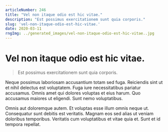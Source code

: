 ```yaml
---
articleNumber: 246
title: "Vel non itaque odio est hic vitae."
description: "Est possimus exercitationem sunt quia corporis."
slug: 'vel-non-itaque-odio-est-hic-vitae.'
date: 2020-03-11
rngImg: ../generated_images/vel-non-itaque-odio-est-hic-vitae..jpg
---
```


# Vel non itaque odio est hic vitae.

> Est possimus exercitationem sunt quia corporis.

Neque possimus laboriosam accusantium totam sed fuga. Reiciendis sint ut et nihil delectus est voluptatem. Fuga iure necessitatibus pariatur accusamus. Omnis amet qui dolores voluptas et eius harum. Quo accusamus maiores ut eligendi. Sunt nemo voluptatibus.
 Omnis aut doloremque autem. Et voluptas esse illum omnis neque ut. Consequatur sunt debitis est veritatis. Magnam eos sed alias ut veniam doloribus temporibus. Veritatis cum voluptatibus et vitae quia et. Sunt et id tempora repellat.
